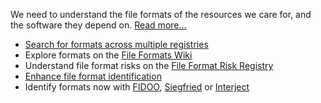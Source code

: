 We need to understand the file formats of the resources we care for, and the software they depend on. [Read more...](formats_main.html)

* [Search for formats across multiple registries](/formats/)
* Explore formats on the [File Formats Wiki](http://justsolve.archiveteam.org)
* Understand file format risks on the [File Format Risk Registry](http://wiki.opf-labs.org/display/TR/OPF+File+Format+Risk+Registry)
* [Enhance file format identification](fileformatid_main.html)
* Identify formats now with [FIDOO](http://www.techmaurice.com/fidoo/), [Siegfried](http://www.itforarchivists.com/siegfried) or [Interject](http://www.webarchive.org.uk/interject/inspect/)


